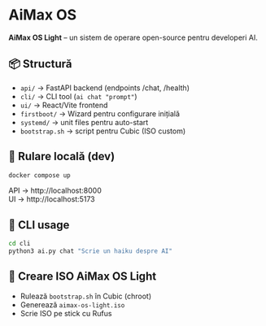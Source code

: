 # AiMax OS

**AiMax OS Light** – un sistem de operare open-source pentru developeri AI.

## 📦 Structură
- `api/` → FastAPI backend (endpoints /chat, /health)
- `cli/` → CLI tool (`ai chat "prompt"`)
- `ui/` → React/Vite frontend
- `firstboot/` → Wizard pentru configurare inițială
- `systemd/` → unit files pentru auto-start
- `bootstrap.sh` → script pentru Cubic (ISO custom)

## 🚀 Rulare locală (dev)
```bash
docker compose up
```
API → http://localhost:8000  
UI → http://localhost:5173

## 🔑 CLI usage
```bash
cd cli
python3 ai.py chat "Scrie un haiku despre AI"
```

## 📀 Creare ISO AiMax OS Light
- Rulează `bootstrap.sh` în Cubic (chroot)
- Generează `aimax-os-light.iso`
- Scrie ISO pe stick cu Rufus
